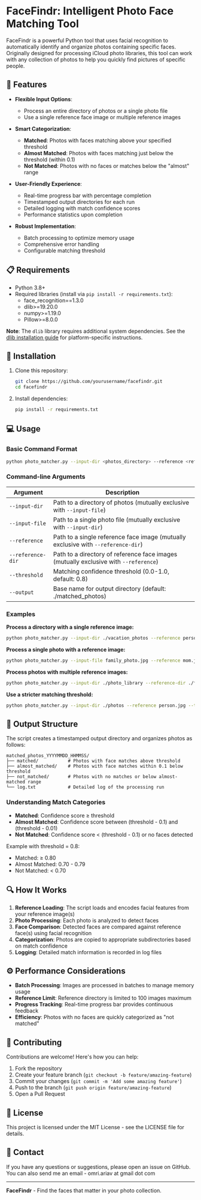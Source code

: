# FaceFindr: Intelligent Photo Face Matching Tool

FaceFindr is a powerful Python tool that uses facial recognition to automatically identify and organize photos containing specific faces. Originally designed for processing iCloud photo libraries, this tool can work with any collection of photos to help you quickly find pictures of specific people.

## 🌟 Features

- **Flexible Input Options**:
  - Process an entire directory of photos or a single photo file
  - Use a single reference face image or multiple reference images

- **Smart Categorization**:
  - **Matched**: Photos with faces matching above your specified threshold
  - **Almost Matched**: Photos with faces matching just below the threshold (within 0.1)
  - **Not Matched**: Photos with no faces or matches below the "almost" range

- **User-Friendly Experience**:
  - Real-time progress bar with percentage completion
  - Timestamped output directories for each run
  - Detailed logging with match confidence scores
  - Performance statistics upon completion

- **Robust Implementation**:
  - Batch processing to optimize memory usage
  - Comprehensive error handling
  - Configurable matching threshold

## 📋 Requirements

- Python 3.8+
- Required libraries (install via `pip install -r requirements.txt`):
  - face_recognition==1.3.0
  - dlib>=19.20.0
  - numpy>=1.19.0
  - Pillow>=8.0.0

**Note**: The `dlib` library requires additional system dependencies. See the [dlib installation guide](https://github.com/davisking/dlib#installation) for platform-specific instructions.

## 🚀 Installation

1. Clone this repository:
   ```bash
   git clone https://github.com/yourusername/facefindr.git
   cd facefindr
   ```

2. Install dependencies:
   ```bash
   pip install -r requirements.txt
   ```

## 💻 Usage

### Basic Command Format

```bash
python photo_matcher.py --input-dir <photos_directory> --reference <reference_image.jpg> [OPTIONS]
```

### Command-line Arguments

| Argument | Description |
|----------|-------------|
| `--input-dir` | Path to a directory of photos (mutually exclusive with `--input-file`) |
| `--input-file` | Path to a single photo file (mutually exclusive with `--input-dir`) |
| `--reference` | Path to a single reference face image (mutually exclusive with `--reference-dir`) |
| `--reference-dir` | Path to a directory of reference face images (mutually exclusive with `--reference`) |
| `--threshold` | Matching confidence threshold (0.0-1.0, default: 0.8) |
| `--output` | Base name for output directory (default: ./matched_photos) |

### Examples

**Process a directory with a single reference image:**
```bash
python photo_matcher.py --input-dir ./vacation_photos --reference person.jpg --output ./vacation_matches
```

**Process a single photo with a reference image:**
```bash
python photo_matcher.py --input-file family_photo.jpg --reference mom.jpg
```

**Process photos with multiple reference images:**
```bash
python photo_matcher.py --input-dir ./photo_library --reference-dir ./family_faces --threshold 0.7
```

**Use a stricter matching threshold:**
```bash
python photo_matcher.py --input-dir ./photos --reference person.jpg --threshold 0.9
```

## 📁 Output Structure

The script creates a timestamped output directory and organizes photos as follows:

```
matched_photos_YYYYMMDD_HHMMSS/
├── matched/           # Photos with face matches above threshold
├── almost_matched/    # Photos with face matches within 0.1 below threshold
├── not_matched/       # Photos with no matches or below almost-matched range
└── log.txt            # Detailed log of the processing run
```

### Understanding Match Categories

- **Matched**: Confidence score ≥ threshold
- **Almost Matched**: Confidence score between (threshold - 0.1) and (threshold - 0.01)
- **Not Matched**: Confidence score < (threshold - 0.1) or no faces detected

Example with threshold = 0.8:
- Matched: ≥ 0.80
- Almost Matched: 0.70 - 0.79
- Not Matched: < 0.70

## 🔍 How It Works

1. **Reference Loading**: The script loads and encodes facial features from your reference image(s)
2. **Photo Processing**: Each photo is analyzed to detect faces
3. **Face Comparison**: Detected faces are compared against reference face(s) using facial recognition
4. **Categorization**: Photos are copied to appropriate subdirectories based on match confidence
5. **Logging**: Detailed match information is recorded in log files

## ⚙️ Performance Considerations

- **Batch Processing**: Images are processed in batches to manage memory usage
- **Reference Limit**: Reference directory is limited to 100 images maximum
- **Progress Tracking**: Real-time progress bar provides continuous feedback
- **Efficiency**: Photos with no faces are quickly categorized as "not matched"

## 🤝 Contributing

Contributions are welcome! Here's how you can help:

1. Fork the repository
2. Create your feature branch (`git checkout -b feature/amazing-feature`)
3. Commit your changes (`git commit -m 'Add some amazing feature'`)
4. Push to the branch (`git push origin feature/amazing-feature`)
5. Open a Pull Request

## 📄 License

This project is licensed under the MIT License - see the LICENSE file for details.

## 📧 Contact

If you have any questions or suggestions, please open an issue on GitHub. 
You can also send me an email - omri.ariav at gmail dot com

---

**FaceFindr** - Find the faces that matter in your photo collection. 